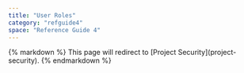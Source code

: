 ```yaml
---
title: "User Roles"
category: "refguide4"
space: "Reference Guide 4"
---
```

<div class="alert alert-warning">{% markdown %}
This page will redirect to [Project Security](project-security).
{% endmarkdown %}</div>
